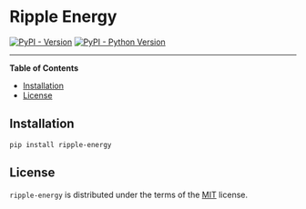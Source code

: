 # Ripple Energy

[![PyPI - Version](https://img.shields.io/pypi/v/ripple-energy.svg)](https://pypi.org/project/ripple-energy)
[![PyPI - Python Version](https://img.shields.io/pypi/pyversions/ripple-energy.svg)](https://pypi.org/project/ripple-energy)

-----

**Table of Contents**

- [Installation](#installation)
- [License](#license)

## Installation

```console
pip install ripple-energy
```

## License

`ripple-energy` is distributed under the terms of the [MIT](https://spdx.org/licenses/MIT.html) license.
